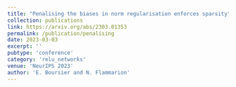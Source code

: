 ```yaml
---
title: "Penalising the biases in norm regularisation enforces sparsity"
collection: publications
link: https://arxiv.org/abs/2303.01353
permalink: /publication/penalising
date: 2023-03-03
excerpt: ''
pubtype: 'conference'
category: 'relu_networks'
venue: 'NeurIPS 2023'
author: 'E. Boursier and N. Flammarion'
---
```

